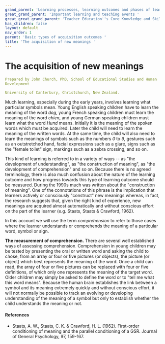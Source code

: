 ```yaml
---
grand_parent: 'Learning processes, learning outcomes and phases of learning '
great_grand_parent: 'Important learning and teaching events '
great_great_grand_parent: 'Teacher Education''s Core Knowledge and Skills.'
has_children: false
layout: default
nav_order: 1
parent: 'Basic types of acquisition outcomes '
title: 'The acquisition of new meanings '
---
```

# The acquisition of new meanings


```yaml
Prepared by John Church, PhD, School of Educational Studies and Human
Development

University of Canterbury, Christchurch, New Zealand.
```


Much learning, especially during the early years, involves learning what
particular symbols mean. Young English speaking children have to learn
the meaning of the word *dog*, young French speaking children must learn
the meaning of the word *chien*, and young German speaking children must
learn what the word *Hund* means. Initially it is the meaning of the
spoken words which must be acquired. Later the child will need to learn
the meaning of the written words. At the same time, the child will also
need to learn the meanings of symbols such as the numbers *0* to *9*,
gestures such as an outstretched hand, facial expressions such as a
glare, signs such as the "female toilet" sign, markings such as a zebra
crossing, and so on.

This kind of learning is referred to in a variety of ways -- as "the
development of understanding", as "the construction of meaning", as "the
development of comprehension" and so on. Because there is no agreed
terminology, there is also much confusion about the nature of the
learning outcome and how progress towards this type of learning outcome
should be measured. During the 1990s much was written about the
"construction of meaning". One of the connotations of this phrase is the
implication that learners actively or consciously "construct" new
meanings whereas, in fact, the research suggests that, given the right
kind of experience, new meanings are acquired almost automatically and
without conscious effort on the part of the learner (e.g. Staats, Staats
& Crawford, 1962).

In this account we will use the term *comprehension* to refer to those
cases where the learner understands or comprehends the meaning of a
particular word, symbol or sign.

**The measurement of comprehension.** There are several well established
ways of assessing comprehension. Comprehension in young children may be
tested by presenting the oral or written word and asking the child to
chose, from an array or four or five pictures (or objects), the picture
(or object) which best represents the meaning of the word. Once a child
can read, the array of four or five pictures can be replaced with four
or five definitions, of which only one represents the meaning of the
target word. Older children may simply be asked to define the word or to
"tell me what this word means". Because the human brain establishes the
link between a symbol and its meaning extremely quickly and without
conscious effort, it will not normally be possible to track an evolving
or developing understanding of the meaning of a symbol but only to
establish whether the child understands the meaning or not.


#### References

-   Staats, A. W., Staats, C. K. & Crawford, H. L. (1962). First-order
    conditioning of meaning and the parallel conditioning of a GSR.
    Journal of General Psychology, 97, 159-167.
